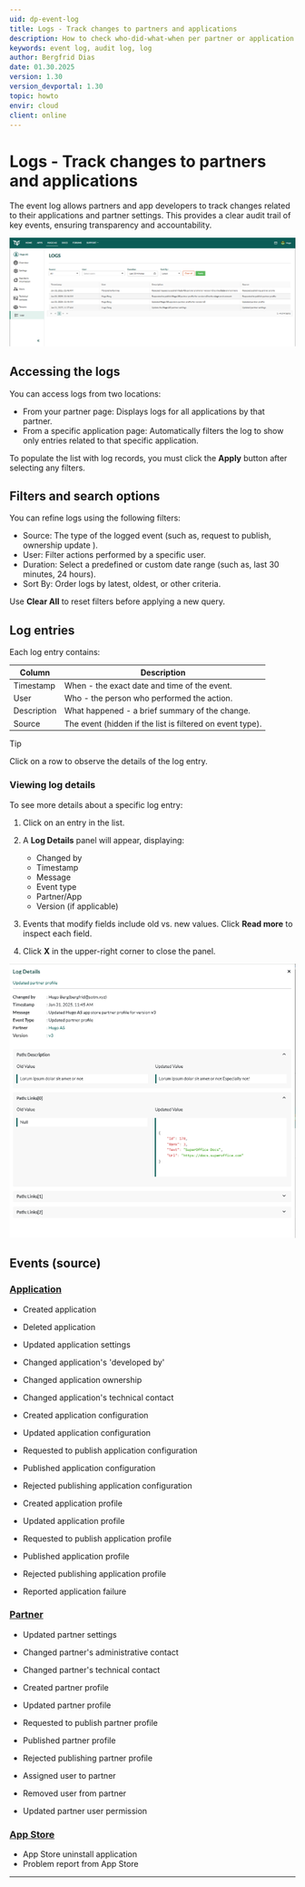 ```yaml
---
uid: dp-event-log
title: Logs - Track changes to partners and applications
description: How to check who-did-what-when per partner or application in the SuperOffice Developer Portal.
keywords: event log, audit log, log
author: Bergfrid Dias
date: 01.30.2025
version: 1.30
version_devportal: 1.30
topic: howto
envir: cloud
client: online
---
```


# Logs - Track changes to partners and applications

The event log allows partners and app developers to track changes related to their applications and partner settings. This provides a clear audit trail of key events, ensuring transparency and accountability.

![The Logs page for a partner in the SuperOffice Developer portal -screenshot][img1]

## Accessing the logs

You can access logs from two locations:

* From your partner page: Displays logs for all applications by that partner.
* From a specific application page: Automatically filters the log to show only entries related to that specific application.

To populate the list with log records, you must click the **Apply** button after selecting any filters.

## Filters and search options

You can refine logs using the following filters:

* Source: The type of the logged event (such as, request to publish, ownership update ).
* User: Filter actions performed by a specific user.
* Duration: Select a predefined or custom date range (such as, last 30 minutes, 24 hours).
* Sort By: Order logs by latest, oldest, or other criteria.

Use **Clear All** to reset filters before applying a new query.

## Log entries

Each log entry contains:

| Column | Description |
|---|---|
| Timestamp | When - the exact date and time of the event. |
| User | Who - the person who performed the action. |
| Description | What happened - a brief summary of the change. |
| Source | The event (hidden if the list is filtered on event type). |

> [!TIP]
> Click on a row to observe the details of the log entry.

### Viewing log details

To see more details about a specific log entry:

1. Click on an entry in the list.

1. A **Log Details** panel will appear, displaying:

    * Changed by
    * Timestamp
    * Message
    * Event type
    * Partner/App
    * Version (if applicable)

1. Events that modify fields include old vs. new values. Click **Read more** to inspect each field.

1. Click **X** in the upper-right corner to close the panel.

![The Logs page with details panel -screenshot][img2]

## Events (source)

<!-- markdownlint-disable-file MD051 -->
### [Application](#tab/app)

* Created application
* Deleted application

* Updated application settings
* Changed application's 'developed by'
* Changed application ownership
* Changed application's technical contact

* Created application configuration
* Updated application configuration
* Requested to publish application configuration
* Published application configuration
* Rejected publishing application configuration

* Created application profile
* Updated application profile
* Requested to publish application profile
* Published application profile
* Rejected publishing application profile

* Reported application failure

### [Partner](#tab/partner)

* Updated partner settings
* Changed partner's administrative contact
* Changed partner's technical contact

* Created partner profile
* Updated partner profile
* Requested to publish partner profile
* Published partner profile
* Rejected publishing partner profile

* Assigned user to partner
* Removed user from partner
* Updated partner user permission

### [App Store](#tab/store)

* App Store uninstall application
* Problem report from App Store

***

<!-- Referenced links -->

<!-- Referenced images -->
[img1]: media/logs-partner.png
[img2]: media/log-details.png
